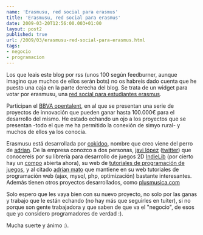 ```yaml
---
name: 'Erasmusu, red social para erasmus'
title: 'Erasmusu, red social para erasmus'
date: 2009-03-20T12:56:00.003+01:00
layout: post2
published: true
url: /2009/03/erasmusu-red-social-para-erasmus.html
tags: 
- negocio
- programacion
---
```


Los que leais este blog por rss (unos 100 según feedburner, aunque imagino que muchos de ellos serán bots) no os habreis dado cuenta que he puesto una caja en la parte derecha del blog. Se trata de un widget para votar por erasmusu, una [red social para estudiantes erasmus](http://www.erasmusu.com).  
  
Participan el [BBVA opentalent](http://www.bbvaopentalent.com/), en al que se presentan una serie de proyectos de innovación que pueden ganar hasta 100.000€ para el desarrollo del mismo. He estado echando un ojo a los proyectos que se presentan -todo el que me ha permitido la conexión de simyo rural- y muchos de ellos ya los conocía.  
  
Erasmusu está desarrollada por [cokidoo](http://cokidoo.com), nombre que creo viene del perro de [adrian](http://twitter.com/adrianmg). De la empresa conozco a dos personas, [javi lópez](http://javilop.com/) ([twitter](http://tiwtter.com/javilop)) que conocereis por su librería para desarrollo de juegos 2D [IndieLib](http://www.indielib.com) (por cierto hay un [compo](http://www.stratos-ad.com/forums/index.php?topic=11457.0) abierta ahora), su web de [tutoriales de programación de juegos](http://gametuto.com/), y al citado [adrian mato](http://yensdesign.com) que mantiene en su web tutoriales de programación web (ajax, mysql, php, optimización) bastante interesantes. Además tienen otros proyectos desarrollados, como [plusmusica.com](http://plusmusica.com)  
  
Solo espero que les vaya bien con su nuevo proyecto, no solo por las ganas y trabajo que le están echando (no hay más que seguirles en tuiter), si no porque son gente trabajadora y que saben de que va el "negocio", de esos que yo considero programadores de verdad :).  
  
Mucha suerte y ánimo :).